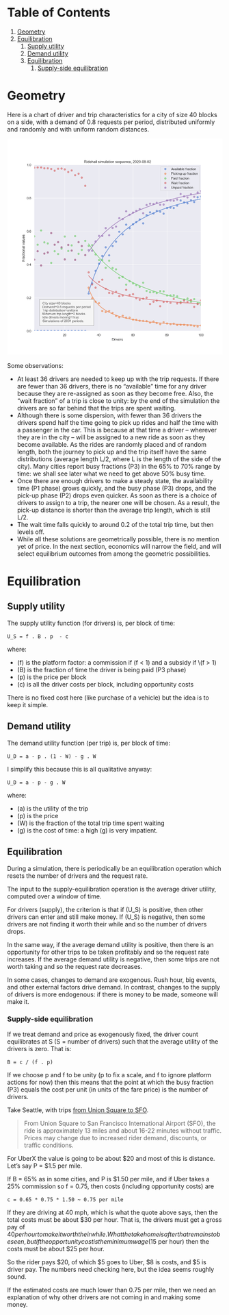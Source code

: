 
# Table of Contents

1.  [Geometry](#orgf11946f)
2.  [Equilibration](#org4d2c706)
    1.  [Supply utility](#org7ec96b0)
    2.  [Demand utility](#orgdf37873)
    3.  [Equilibration](#orgfc93577)
        1.  [Supply-side equilibration](#orgd6382c7)


<a id="orgf11946f"></a>

# Geometry

Here is a chart of driver and trip characteristics for a city of size 40 blocks on a side, with a demand of 0.8 requests per period, distributed uniformly and randomly and with uniform random distances.

![img](img/statics1.png "Simulation sequence")

Some observations:

-   At least 36 drivers are needed to keep up with the trip requests. If there are fewer than 36 drivers, there is no &ldquo;available&rdquo; time for any driver because they are re-assigned as soon as they become free. Also, the &ldquo;wait fraction&rdquo; of a trip is close to unity: by the end of the simulation the drivers are so far behind that the trips are spent waiting.
-   Although there is some dispersion, with fewer than 36 drivers the drivers spend half the time going to pick up rides and half the time with a passenger in the car. This is because at that time a driver &#x2013; wherever they are in the city &#x2013; will be assigned to a new ride as soon as they become available. As the rides are randomly placed and of random length, both the journey to pick up and the trip itself have the same distributions (average length L/2, where L is the length of the side of the city). Many cities report busy fractions (P3) in the 65% to 70% range by time: we shall see later what we need to get above 50% busy time.
-   Once there are enough drivers to make a steady state, the availability time (P1 phase) grows quickly, and the busy phase (P3) drops, and the pick-up phase (P2) drops even quicker. As soon as there is a choice of drivers to assign to a trip, the nearer one will be chosen. As a result, the pick-up distance is shorter than the average trip length, which is still L/2.
-   The wait time falls quickly to around 0.2 of the total trip time, but then levels off.
-   While all these solutions are geometrically possible, there is no mention yet of price. In the next section, economics will narrow the field, and will select equilibrium outcomes from among the geometric possibilities.


<a id="org4d2c706"></a>

# Equilibration


<a id="org7ec96b0"></a>

## Supply utility

The supply utility function (for drivers) is, per block of time:

    U_S = f . B . p  - c

where:

-   \(f\) is the platform factor: a commission if \(f < 1\) and a subsidy if \\(f > 1)
-   \(B\) is the fraction of time the driver is being paid (P3 phase)
-   \(p\) is the price per block
-   \(c\) is all the driver costs per block, including opportunity costs

There is no fixed cost here (like purchase of a vehicle) but the idea is to keep it simple.


<a id="orgdf37873"></a>

## Demand utility

The demand utility function (per trip) is, per block of time:

    U_D = a - p . (1 - W) - g . W

I simplify this because this is all qualitative anyway:

    U_D = a - p - g . W

where:

-   \(a\) is the utility of the trip
-   \(p\) is the price
-   \(W\) is the fraction of the total trip time spent waiting
-   \(g\) is the cost of time: a high \(g\) is very impatient.


<a id="orgfc93577"></a>

## Equilibration

During a simulation, there is periodically be an equilibration operation which resets the number of drivers and the request rate. 

The input to the supply-equilibration operation is the average driver utility, computed over a window of time.

For drivers (supply), the criterion is that if \(U_S\) is positive, then other drivers can enter and still make money. If \(U_S\) is negative, then some drivers are not finding it worth their while and so the number of drivers drops.

In the same way, if the average demand utility is positive, then there is an opportunity for other trips to be taken profitably and so the request rate increases. If the average demand utility is negative, then some trips are not worth taking and so the request rate decreases.

In some cases, changes to demand are exogenous. Rush hour, big events, and other external factors drive demand. In contrast, changes to the supply of drivers is more endogenous: if there is money to be made, someone will make it. 


<a id="orgd6382c7"></a>

### Supply-side equilibration

If we treat demand and price as exogenously fixed, the driver count equilibrates at S (S = number of drivers) such that the average utility of the drivers is zero. That is:

    B = c / (f . p)

If we choose p and f to be unity (p to fix a scale, and f to ignore platform actions for now) then this means that the point at which the busy fraction (P3) equals the cost per unit (in units of the fare price) is the number of drivers.

Take Seattle, with trips [from Union Square to SFO](https://www.uber.com/us/en/price-estimate/). 

> From Union Square to San Francisco International Airport (SFO), the ride is approximately 13 miles and about 16-22 minutes without traffic. Prices may change due to increased rider demand, discounts, or traffic conditions.

For UberX the value is going to be about $20 and most of this is distance. Let&rsquo;s say P = $1.5 per mile.

If B = 65% as in some cities, and P is $1.50 per mile, and if Uber takes a 25% commission so f = 0.75, then costs (including opportunity costs) are 

    c = 0.65 * 0.75 * 1.50 ~ 0.75 per mile

If they are driving at 40 mph, which is what the quote above says, then the total costs must be about $30 per hour. That is, the drivers must get a gross pay of $40 per hour to make it worth their while. What the take home is after that remains to be seen, but if the opportunity cost is the minimum wage ($15 per hour) then the costs must be about $25 per hour.

So the rider pays $20, of which $5 goes to Uber, $8 is costs, and $5 is driver pay. The numbers need checking here, but the idea seems roughly sound.

If the estimated costs are much lower than 0.75 per mile, then we need an explanation of why other drivers are not coming in and making some money.


